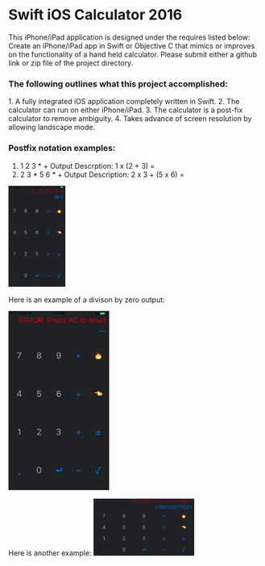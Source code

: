 <h1>Swift iOS Calculator 2016</h1>
This iPhone/iPad application is designed under the requires listed below:
Create an iPhone/iPad app in Swift or Objective C that mimics or improves on the functionality of a hand held calculator. Please submit either a github link or zip file of the project directory.

<h3>The following outlines what this project accomplished:</h3>
  1. A fully integrated iOS application completely written in Swift.
  2. The calculator can run on either iPhone/iPad.
  3. The calculator is a post-fix calculator to remove ambiguity. 
  4. Takes advance of screen resolution by allowing landscape mode. 
  
<h3>Postfix notation examples:</h3>

1. 1 2 3 * +        Output Descrption: 1 x (2 + 3) =
2. 2 3 * 5 6 * +    Output Description: 2 x 3 + (5 x 6) = 


  <img src="https://github.com/maurerpower12/Calculator/blob/master/AppImages/IMG_0105.PNG" height="200">
  
  Here is an example of a divison by zero output:
  
  <img src="https://github.com/maurerpower12/Calculator/blob/master/AppImages/IMG_0100.PNG" width="200">
  
  Here is another example:
  <img src="https://github.com/maurerpower12/Calculator/blob/master/AppImages/IMG_0104.PNG" width="200">
